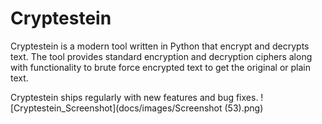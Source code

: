 # Cryptestein
Cryptestein is a modern tool written in Python that encrypt and decrypts text.
The tool provides standard encryption and decryption ciphers along with functionality to brute force encrypted text to get the original or plain text.

Cryptestein ships regularly with new features and bug fixes.
![Cryptestein_Screenshot](docs/images/Screenshot (53).png)
